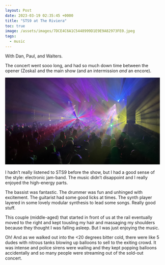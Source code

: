 ```yaml
---
layout: Post
date: 2023-03-19 02:35:45 +0000
title: "STS9 at The Riviera"
toc: true
image: /assets/images/7DCE4C6A1C5448999D1E9E9A82973FE0.jpeg
tags: 
  - music
---
```


With Dan, Paul, and Walters\.

The concert went sooo long, and had so much down time between the opener \(Zoska\) and the main show \(and an intermission *and* an encore\)\.

![](/assets/images/7DCE4C6A1C5448999D1E9E9A82973FE0.jpeg)

I hadn’t really listened to STS9 before the show, but I had a good sense of the style: electronic jam\-band\. The music didn’t disappoint and I really enjoyed the high\-energy parts\. 

The bassist was fantastic\. The drummer was fun and unhinged with excitement\. The guitarist had some good licks at times\. The synth player layered in some lovely modular synthesis to lead some songs\. Really good stuff\.

This couple \(middle\-aged\) that started in front of us at the rail eventually moved to the right and kept tousling my hair and massaging my shoulders because they thought I was falling asleep\. But I was just enjoying the music\.

Oh\! And as we walked out into the <20 degrees bitter cold, there were like 5 dudes with nitrous tanks blowing up balloons to sell to the exiting crowd\. It was intense and police sirens were wailing and they kept popping balloons accidentally and so many people were streaming out of the sold\-out concert\.
